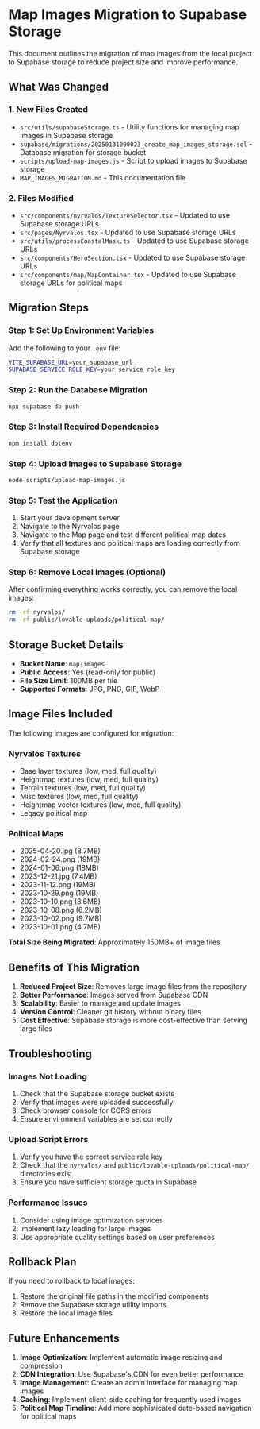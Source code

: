 # Map Images Migration to Supabase Storage

This document outlines the migration of map images from the local project to Supabase storage to reduce project size and improve performance.

## What Was Changed

### 1. New Files Created
- `src/utils/supabaseStorage.ts` - Utility functions for managing map images in Supabase storage
- `supabase/migrations/20250131000023_create_map_images_storage.sql` - Database migration for storage bucket
- `scripts/upload-map-images.js` - Script to upload images to Supabase storage
- `MAP_IMAGES_MIGRATION.md` - This documentation file

### 2. Files Modified
- `src/components/nyrvalos/TextureSelector.tsx` - Updated to use Supabase storage URLs
- `src/pages/Nyrvalos.tsx` - Updated to use Supabase storage URLs
- `src/utils/processCoastalMask.ts` - Updated to use Supabase storage URLs
- `src/components/HeroSection.tsx` - Updated to use Supabase storage URLs
- `src/components/map/MapContainer.tsx` - Updated to use Supabase storage URLs for political maps

## Migration Steps

### Step 1: Set Up Environment Variables
Add the following to your `.env` file:
```bash
VITE_SUPABASE_URL=your_supabase_url
SUPABASE_SERVICE_ROLE_KEY=your_service_role_key
```

### Step 2: Run the Database Migration
```bash
npx supabase db push
```

### Step 3: Install Required Dependencies
```bash
npm install dotenv
```

### Step 4: Upload Images to Supabase Storage
```bash
node scripts/upload-map-images.js
```

### Step 5: Test the Application
1. Start your development server
2. Navigate to the Nyrvalos page
3. Navigate to the Map page and test different political map dates
4. Verify that all textures and political maps are loading correctly from Supabase storage

### Step 6: Remove Local Images (Optional)
After confirming everything works correctly, you can remove the local images:
```bash
rm -rf nyrvalos/
rm -rf public/lovable-uploads/political-map/
```

## Storage Bucket Details

- **Bucket Name**: `map-images`
- **Public Access**: Yes (read-only for public)
- **File Size Limit**: 100MB per file
- **Supported Formats**: JPG, PNG, GIF, WebP

## Image Files Included

The following images are configured for migration:

### Nyrvalos Textures
- Base layer textures (low, med, full quality)
- Heightmap textures (low, med, full quality)
- Terrain textures (low, med, full quality)
- Misc textures (low, med, full quality)
- Heightmap vector textures (low, med, full quality)
- Legacy political map

### Political Maps
- 2025-04-20.jpg (8.7MB)
- 2024-02-24.png (19MB)
- 2024-01-06.png (18MB)
- 2023-12-21.jpg (7.4MB)
- 2023-11-12.png (19MB)
- 2023-10-29.png (19MB)
- 2023-10-10.png (8.6MB)
- 2023-10-08.png (6.2MB)
- 2023-10-02.png (9.7MB)
- 2023-10-01.png (4.7MB)

**Total Size Being Migrated**: Approximately 150MB+ of image files

## Benefits of This Migration

1. **Reduced Project Size**: Removes large image files from the repository
2. **Better Performance**: Images served from Supabase CDN
3. **Scalability**: Easier to manage and update images
4. **Version Control**: Cleaner git history without binary files
5. **Cost Effective**: Supabase storage is more cost-effective than serving large files

## Troubleshooting

### Images Not Loading
1. Check that the Supabase storage bucket exists
2. Verify that images were uploaded successfully
3. Check browser console for CORS errors
4. Ensure environment variables are set correctly

### Upload Script Errors
1. Verify you have the correct service role key
2. Check that the `nyrvalos/` and `public/lovable-uploads/political-map/` directories exist
3. Ensure you have sufficient storage quota in Supabase

### Performance Issues
1. Consider using image optimization services
2. Implement lazy loading for large images
3. Use appropriate quality settings based on user preferences

## Rollback Plan

If you need to rollback to local images:
1. Restore the original file paths in the modified components
2. Remove the Supabase storage utility imports
3. Restore the local image files

## Future Enhancements

1. **Image Optimization**: Implement automatic image resizing and compression
2. **CDN Integration**: Use Supabase's CDN for even better performance
3. **Image Management**: Create an admin interface for managing map images
4. **Caching**: Implement client-side caching for frequently used images
5. **Political Map Timeline**: Add more sophisticated date-based navigation for political maps
